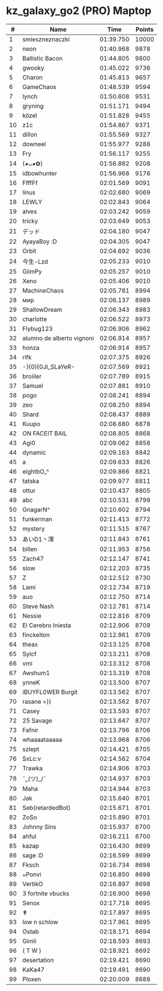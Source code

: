 # kz_galaxy_go2 (PRO) Maptop

|  # | Name | Time | Points |
|-------------- | -------------- | -------------- | -------------- | 
| 1 | smieszneznaczki | 01:39.750 | 10000 | 
| 2 | neon | 01:40.968 | 9878 | 
| 3 | Ballistic Bacon | 01:44.805 | 9800 | 
| 4 | gwooky | 01:45.022 | 9736 | 
| 5 | Charon | 01:45.813 | 9657 | 
| 6 | GameChaos | 01:48.539 | 9594 | 
| 7 | lynch | 01:50.608 | 9531 | 
| 8 | gryning | 01:51.171 | 9494 | 
| 9 | közel | 01:51.828 | 9455 | 
| 10 | z1c | 01:54.867 | 9371 | 
| 11 | dillon | 01:55.569 | 9327 | 
| 12 | downeel | 01:55.977 | 9288 | 
| 13 | Fry | 01:56.117 | 9255 | 
| 14 | (◕ᴗ◕✿) | 01:56.882 | 9208 | 
| 15 | idbowhunter | 01:56.968 | 9176 | 
| 16 | FfffFf | 02:01.569 | 9091 | 
| 17 | linus | 02:02.680 | 9069 | 
| 18 | LEWLY | 02:02.843 | 9064 | 
| 19 | alves | 02:03.242 | 9059 | 
| 20 | tricky | 02:03.649 | 9053 | 
| 21 | デッド | 02:04.180 | 9047 | 
| 22 | AyayaBoy :D | 02:04.305 | 9047 | 
| 23 | Orbit | 02:04.692 | 9036 | 
| 24 | 今生-Lzd | 02:05.233 | 9010 | 
| 25 | GiimPy | 02:05.257 | 9010 | 
| 26 | Xeno | 02:05.406 | 9010 | 
| 27 | MachineChaos | 02:05.781 | 8994 | 
| 28 | мир | 02:06.137 | 8989 | 
| 29 | ShallowDream | 02:06.343 | 8983 | 
| 30 | charlotte | 02:06.522 | 8973 | 
| 31 | Flybug123 | 02:06.906 | 8962 | 
| 32 | alumno de alberto vignoni | 02:06.914 | 8957 | 
| 33 | honza | 02:06.914 | 8957 | 
| 34 | rifk | 02:07.375 | 8926 | 
| 35 | -}{0}{0JI_SLaYeR- | 02:07.569 | 8921 | 
| 36 | broiiler | 02:07.789 | 8915 | 
| 37 | Samuel | 02:07.881 | 8910 | 
| 38 | pogo | 02:08.241 | 8894 | 
| 39 | zeo | 02:08.250 | 8894 | 
| 40 | Shard | 02:08.437 | 8889 | 
| 41 | Kuupo | 02:08.680 | 8878 | 
| 42 | ON FACEIT BAIL | 02:08.805 | 8868 | 
| 43 | Agi0 | 02:09.062 | 8858 | 
| 44 | dynamic | 02:09.163 | 8842 | 
| 45 | a | 02:09.633 | 8826 | 
| 46 | eightbO_^ | 02:09.866 | 8821 | 
| 47 | tatska | 02:09.977 | 8811 | 
| 48 | ottur | 02:10.437 | 8805 | 
| 49 | abc | 02:10.531 | 8799 | 
| 50 | GnagarN^ | 02:10.602 | 8794 | 
| 51 | funkerman | 02:11.413 | 8772 | 
| 52 | mystery | 02:11.515 | 8767 | 
| 53 | あいD1丶澪 | 02:11.843 | 8761 | 
| 54 | billen | 02:11.953 | 8756 | 
| 55 | Zach47 | 02:12.147 | 8741 | 
| 56 | slow | 02:12.203 | 8735 | 
| 57 | Z | 02:12.512 | 8730 | 
| 58 | Lami | 02:12.734 | 8719 | 
| 59 | auo | 02:12.750 | 8714 | 
| 60 | Steve Nash | 02:12.781 | 8714 | 
| 61 | Nessie | 02:12.816 | 8709 | 
| 62 | El Cerebro Iniesta | 02:12.906 | 8709 | 
| 63 | finckelton | 02:12.961 | 8709 | 
| 64 | theax | 02:13.125 | 8708 | 
| 65 | Sylcf | 02:13.211 | 8708 | 
| 66 | vmi | 02:13.312 | 8708 | 
| 67 | Awshum1 | 02:13.319 | 8708 | 
| 68 | ynneK | 02:13.500 | 8707 | 
| 69 | iBUYFL0WER Burgit | 02:13.562 | 8707 | 
| 70 | rasane =)) | 02:13.562 | 8707 | 
| 71 | Casey | 02:13.593 | 8707 | 
| 72 | 25 Savage | 02:13.647 | 8707 | 
| 73 | Fafnir | 02:13.796 | 8706 | 
| 74 | whaaaataaaaa | 02:13.968 | 8706 | 
| 75 | szlept | 02:14.421 | 8705 | 
| 76 | SxLc:v | 02:14.562 | 8704 | 
| 77 | Trawka | 02:14.906 | 8703 | 
| 78 | ¯\_(ツ)_/¯ | 02:14.937 | 8703 | 
| 79 | Maha | 02:14.944 | 8703 | 
| 80 | Jak | 02:15.640 | 8701 | 
| 81 | Seb(retardedBot) | 02:15.671 | 8701 | 
| 82 | ZoSo | 02:15.890 | 8701 | 
| 83 | Johnny Sins | 02:15.937 | 8700 | 
| 84 | ahful | 02:16.211 | 8700 | 
| 85 | kazap | 02:16.430 | 8699 | 
| 86 | sage :D | 02:16.599 | 8699 | 
| 87 | Fksch | 02:16.734 | 8698 | 
| 88 | ๑Ponvi | 02:16.850 | 8698 | 
| 89 | VertikO | 02:16.897 | 8698 | 
| 90 | 3 fortnite vbucks | 02:16.900 | 8698 | 
| 91 | Senox | 02:17.718 | 8695 | 
| 92 | ✟ | 02:17.897 | 8695 | 
| 93 | low n schlow | 02:17.961 | 8695 | 
| 94 | Ostab | 02:18.171 | 8694 | 
| 95 | Gimli | 02:18.593 | 8693 | 
| 96 | ( T W ) | 02:18.921 | 8692 | 
| 97 | desertation | 02:19.421 | 8690 | 
| 98 | KaKa47 | 02:19.491 | 8690 | 
| 99 | Ploxen | 02:20.009 | 8688 | 

